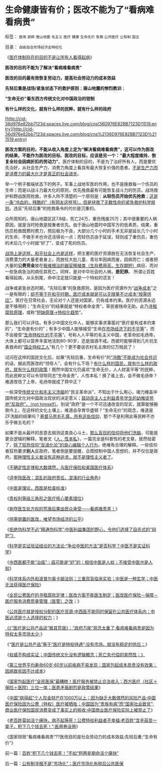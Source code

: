 # 生命健康皆有价；医改不能为了“看病难看病贵”

标签： `医改` `民粹` `唐山地震` `毛主义` `医疗` `健康` `生命无价` `急救` `公共医疗` `公有制` `国企` 

目录： `自由自治市场经济去特权化`

《[医疗体制存在的目的不是让所有人看得起病](http://cnyigai.blogspot.com/2009/04/blog-post_7903.html)》

**医改的目的不能为了解决“看病难看病贵”**

**医改的目的最有效恢复劳动力，提高社会劳动力的成本效益**

**先轻后重是战场/紧急状态下的救护原则**；**唐山地震的惨烈教训**；

**“生命无价”看东西方传统文化对中国政治的钳制**

**有什么样的文化，就有什么样的民粹，就有什么样的政府**

[http://cid-36d976e82bb7123d.spaces.live.com/blog/cns!36D976E82BB7123D!1519.entry](http://cid-36d976e82bb7123d.spaces.live.com/blog/cns%2136D976E82BB7123D%211519.entry)

**医改方案的目的，不能从收入角度上定为“解决看病难看病贵”，这可以作为医改的结果，不能作为医改的目标**。**医改的目标，应该是另一个：“最大程度维持、恢复全社会因病折扣的劳动力”**。医疗体制的目的，不是为了治好所有人，而是要优先治好，从社会生产力、消费力角度上看具有最大恢复价值的患者。[不是生产力而是消费力的最大化才是真正的社会进步](../../../2010/7/4/民主就是把消费权归还国民.md)。



举一个例子极端状态下的例子。军事上战地军医的作用，也不是挽救每一个伤员的生命；而是以战斗力最大化的原则，优先挽救最有可能恢复战斗力的伤员。战场救护和野战医院抢救，许多人所不清楚的一个原则是：**从轻伤员开始优先抢救**；[这是一条“冷血的，残酷的”（有网友这样骂），但是拯救了无数性命的紧急救护科学规则](../../../2009/5/8/科学的客观性不是为了讨我们欢心.md)。违反“先轻后重”的抢救条令的代价是沉重的。

众所周知的，唐山地震区区7.8级，死亡24万，重伤残废25万；其中很重要的人祸原因，就是当时抢救是按重者优先。由于唐山地震时中国军方的低素质，结果，重伤员抢救既费时费力，预后极为不良，大部分几个小时的手术无非是延长几个小时的生命，不做手术也许还活得长一点；而轻伤员由于延误，轻则成了重伤员，重伤的术后几个小时就“好了”，变成了死的伤员。

[战场上是这样，和平社会上也是这样](../../../2009/12/24/战场生命汇率和国际贸易汇率等价关系.md)，把主要的医疗资源放在无法恢复社会生产、消费潜力的大量老者身上，而放任大批儿童、青壮年因病而废，因病而亡；或者把大量的**公费资金**放在[极难根治的器官移植类（生存费用高，生存期短）](../../../2009/11/19/人权完整性和器官移植.md)病目、而对一些急病急治的病任其死亡。同样，是对中华社会的人祸，**是犯罪**。
所谓让百姓看得起病，从头到尾，命中注定就只能是一个特权的谎言！

战争或紧急状态时期，“先轻后重”的急救原则，是因为医疗资源作为“[战争成本](../../../2009/6/14/战争是国民经济中的具有成本效益边际的产业.md)”之一是有限的；[却不等于在和平时期，医疗成本就是可以无限量不计成本“按需供应”](../../../2010/7/13/因病致贫因医疗索取不计成本.md)。医疗在日常社会，无论对个人还是对国家，仍有成本约束。医疗的资源永远是不够用的；“生命无价”的结果就是“特权者命金贵”，草民者贱命无助。此乃[寻租腐败原理](../../../2008/7/15/寻租腐败定律：国有企业事加薪，民营个企业下岗.md)，或称“[短缺原理->特权化趋势](../../../2009/10/19/西方经济学的思维模式.md)”。

那么我们可以评估，有多少中国文化中人，能够实事求事面对“医疗是有成本约束的”，“生命是有价的”；有多少中国人能够接受“生命[在市场经济下的不平等](../../../2009/2/7/“不患贫而患不均”是伪公平，是特权化，社会等级化.md)”，而不会接受“[生命特权化的不平等](../../../2010/7/4/生产“总值”必须经交换才成为价值.md)”。号称人人平等的毛主义中国，老革命如毛炀帝，大体上都可以营养丰富地活到80-90岁，还是烟酒不戒。而彼时能够得到几片抗生素救命的“[国企特权工人](../../../2009/8/5/罗马独裁官科尔涅尼乌斯.苏拉和他的近卫军.md)”有几个？更不要说农村毛主席的亿万贱民了！

试问在这样的国民文化后，如果“先轻后重，生命有价”的[“冷酷”不能成为社会共识](http://blog.sina.com.cn/s/blog_5563a64d0100c3aq.html)的话，据此而医改的“领导人”，会有什么下场？[有什么样的国民，就有什么样的政府，就有什么样的政策](../../../2009/12/31/有什么样的文化，就有什么样的国民.md)！既然中国文化仍喜欢“生命无价，人人财富平等”的民粹，而此民粹又可以令领导同志“生命金贵”，人性本私！换了谁上去，会不做毛炀帝？难道改信了上帝，毛炀帝就成了蒋中正？

一些深受[传统文化和毛主义洗脑](../../../2010/5/10/马恩毛都是中国传统文化的选择.md)的“民主革命派”，不知出于什么用心，竭力掩盖中国传统文化对中国政治现状的决定意义；[鼓动民主人士利益青年学生的幼稚徒劳地“反政府”，（not
himself）](http://darthvad.blog.163.com/blog/static/5339947020094251031015/)。别说“政府”是一个不可迅速改变的现实，就算能够搬倒今上，在这样的文化土壤上，难道会孕育华盛顿？“生命无价”的观念，难道是ZF洗脑的结果吗？[基督马恩毛孔儒，所有这些信仰](../../../2010/5/13/东西方传统文化垃圾取长补短发挥余热.md)，那个不是利用此等民粹不亦乐乎做五毛的？

如果不是从最坏的恶意去揣测这类良心斗士，[那么盲目的信仰将他们洗脑](../../../2010/6/19/需要“公认”的都是伪科学.md)，可能是更合逻辑的解释。笔者文《[人，性本私](../../../2009/4/21/人，性本私.md)》，一篇完全是科普性的老文章，居然给密了，[除了狂热信仰“反进化论”的良心编辑个人行为](../../../2010/2/2/炮轰进化论.md)，绝难有合理的解释。一些信仰者狂热要求**别人**反政府，笔者倒是要提醒，企图控制中国人思想的，并不仅仅是政府。[那种理性主义者没有这种追求，就不是理性主义者了](../../../2010/6/26/“已所不欲，勿施于人”是个人主义的专利.md)。

《[不确定性定律和大数偶然，与医疗保险和美国医疗体系](../../../2009/4/4/“不确定性定律公式”广泛适用于社会经济政治生活.md)》

《[评李玲医改：混乱的政府责任，混淆的行业角色](../../../2007/11/24/评李玲医改：混乱的政府责任，混淆的行业角色.md)》

《[中医是理论，西医是检查标准](../../../2009/1/31/供需倒置的医改，唯望市场经济的公平.md)》

《[责权利等级三角形之医疗核心要素错位](../../../2009/5/26/责权利等边三角形之医疗核心要素错位.md)》

《[剥夺医生处方权的荒唐后果由民众承受——看病难贵差！](../../../2009/5/30/剥夺医生处方权的荒唐后果由民众承受——看病难贵差！.md)》

《[供需倒置的医改，唯望市场经济的公平](../../../2009/1/31/供需倒置的医改，唯望市场经济的公平.md)》

《[拒绝伪科学不必“精通伪科学”;中医利益集团的野心，令他们选择了自杀式的“辩护”》](../../../2010/7/11/拒绝伪科学不必“精通伪科学”；中医关乎病人的选择权.md)

《[科学是实证验证结论的方法论;“争论中医的方法”是否科学？中医不是实证科学](../../../2010/7/11/中医不是实证科学.md)》

《[中西医都不能“治癌”；癌可能是“好”的；相信中医是人权；不接受中医也是人权](../../../2010/7/11/癌症未必是魔；中西医都不能“治癌”.md)》

《[科学体系内外和波普尔奥卡姆法则；三重双盲临床实验；中医是一种玄学；中医无法获得医疗保险](../../../2010/7/12/中医是玄学；双盲统计是医疗保险的依据.md)》

《[全民公费医疗的寻租腐败定律；医改方案不能医生制定；医改医疗保险－保障－医疗服务消费质量管理（医管）之改](../../../2010/7/12/医改方案不应由医生制定；医改不是医疗专业.md)；》

《[公共医疗就是按权分配的医疗资源;中西医不能同时保留在公共医疗体系内；中医必须是个人选择的权力](../../../2010/7/12/公共医疗就是特权医疗，请把就医选择权归还病人.md)；》

[《《“医疗是公共产品说”极其荒唐》；“政府万能”观念太重了;看病难看病贵是因为特权太多市场太少](../../../2010/7/12/“医疗是公共产品说”极其荒唐；医疗不是公共产品.md);》

《“[医疗是公共产品”等于“医疗是特权待遇”;没有市场，就没有稳定的供应；](../../../2010/7/12/“医疗是公共产品”等于“医疗是特权待遇”.md)》

《[权威不构成实证；中国传统文化没有逻辑概念；死亡失代偿的突然性；》](../../../2010/7/13/死亡的到来不知不觉.md)

《[第三世界平均寿命60岁;60岁以前疾病不易发现；国家包起成本昂贵没有效果；因病致贫因不计成本](../../../2010/7/13/因病致贫因医疗索取不计成本.md)》

《[国家包起医疗“全民医保”最糟糕！医疗服务被禁止合法收入；西方医疗（社区＋保险＋医院）三位一体；医患矛盾剧烈是政策结果](../../../2010/7/13/医疗被黑暗！西方医疗（社区＋保险＋医院）；医患矛盾.md)》

《[中国“病得起”个人现金财产在1000万以上；因为缺乏大数偶然的风险产品;中国医疗保险因为公费（特权）医疗被牺牲；中国因为“贵族有病”而“国家社会致贫”;商业医疗保险国民消费变成了事实上的税收;中国商业医疗保险实际上被禁止了](../../../2010/7/13/中国“病得起”个人现金财产需1000万以上.md)》

《[老百姓莫如活个痛快，病不起等死！公费特权利益者不幸福;老百姓“含辛茹苦一辈子，积下几个钱去死！”;医用券没用](../../../2010/7/13/百姓“积下几个钱去死！”不如“短两星期命活个痛快”.md)》

《国家财政“看病难看病贵”??医改目的是社会劳动力的成本效益;先轻后重;“生命有价”》

前一篇：[百姓“积下几个钱去死！”不如“短两星期命活个痛快”](../../../2010/7/13/百姓“积下几个钱去死！”不如“短两星期命活个痛快”.md)

后一篇：[公有制寻租不是“市场化”；医疗市场化有税后公共医保](../../../2010/7/14/公有制寻租不是“市场化”；医疗市场化有税后公共医保.md)